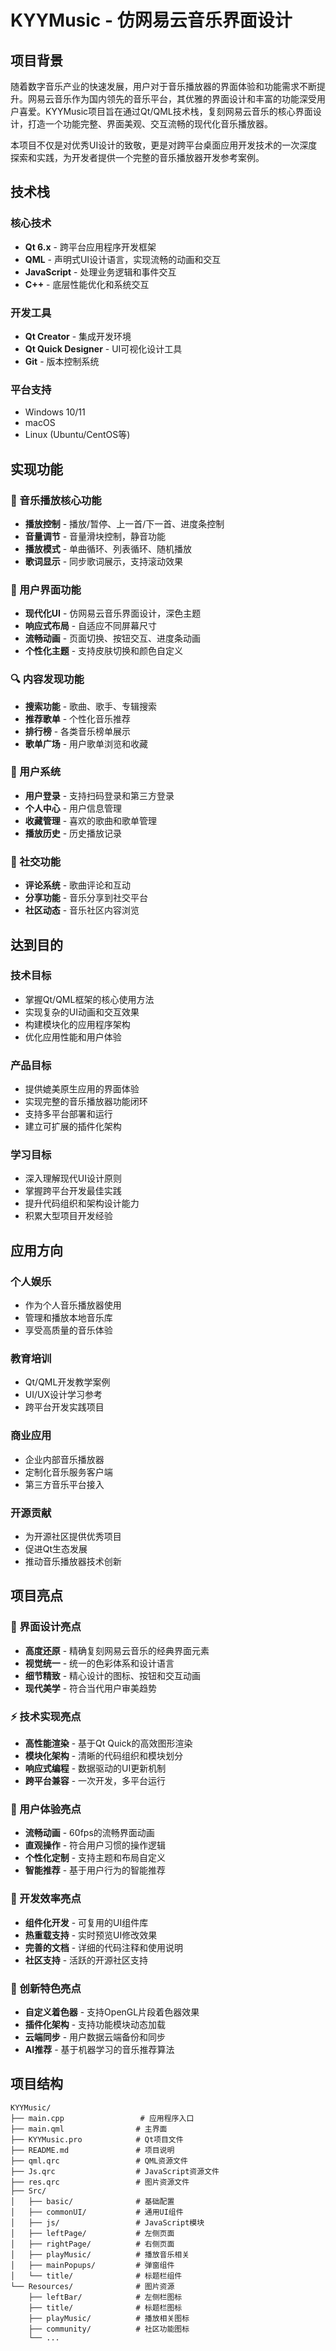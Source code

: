 # KYYMusic - 仿网易云音乐界面设计

## 项目背景

随着数字音乐产业的快速发展，用户对于音乐播放器的界面体验和功能需求不断提升。网易云音乐作为国内领先的音乐平台，其优雅的界面设计和丰富的功能深受用户喜爱。KYYMusic项目旨在通过Qt/QML技术栈，复刻网易云音乐的核心界面设计，打造一个功能完整、界面美观、交互流畅的现代化音乐播放器。

本项目不仅是对优秀UI设计的致敬，更是对跨平台桌面应用开发技术的一次深度探索和实践，为开发者提供一个完整的音乐播放器开发参考案例。

## 技术栈

### 核心技术
- **Qt 6.x** - 跨平台应用程序开发框架
- **QML** - 声明式UI设计语言，实现流畅的动画和交互
- **JavaScript** - 处理业务逻辑和事件交互
- **C++** - 底层性能优化和系统交互

### 开发工具
- **Qt Creator** - 集成开发环境
- **Qt Quick Designer** - UI可视化设计工具
- **Git** - 版本控制系统

### 平台支持
- Windows 10/11
- macOS
- Linux (Ubuntu/CentOS等)

## 实现功能

### 🎵 音乐播放核心功能
- **播放控制** - 播放/暂停、上一首/下一首、进度条控制
- **音量调节** - 音量滑块控制，静音功能
- **播放模式** - 单曲循环、列表循环、随机播放
- **歌词显示** - 同步歌词展示，支持滚动效果

### 🎨 用户界面功能
- **现代化UI** - 仿网易云音乐界面设计，深色主题
- **响应式布局** - 自适应不同屏幕尺寸
- **流畅动画** - 页面切换、按钮交互、进度条动画
- **个性化主题** - 支持皮肤切换和颜色自定义

### 🔍 内容发现功能
- **搜索功能** - 歌曲、歌手、专辑搜索
- **推荐歌单** - 个性化音乐推荐
- **排行榜** - 各类音乐榜单展示
- **歌单广场** - 用户歌单浏览和收藏

### 👤 用户系统
- **用户登录** - 支持扫码登录和第三方登录
- **个人中心** - 用户信息管理
- **收藏管理** - 喜欢的歌曲和歌单管理
- **播放历史** - 历史播放记录

### 📱 社交功能
- **评论系统** - 歌曲评论和互动
- **分享功能** - 音乐分享到社交平台
- **社区动态** - 音乐社区内容浏览

## 达到目的

### 技术目标
- 掌握Qt/QML框架的核心使用方法
- 实现复杂的UI动画和交互效果
- 构建模块化的应用程序架构
- 优化应用性能和用户体验

### 产品目标
- 提供媲美原生应用的界面体验
- 实现完整的音乐播放器功能闭环
- 支持多平台部署和运行
- 建立可扩展的插件化架构

### 学习目标
- 深入理解现代UI设计原则
- 掌握跨平台开发最佳实践
- 提升代码组织和架构设计能力
- 积累大型项目开发经验

## 应用方向

### 个人娱乐
- 作为个人音乐播放器使用
- 管理和播放本地音乐库
- 享受高质量的音乐体验

### 教育培训
- Qt/QML开发教学案例
- UI/UX设计学习参考
- 跨平台开发实践项目

### 商业应用
- 企业内部音乐播放器
- 定制化音乐服务客户端
- 第三方音乐平台接入

### 开源贡献
- 为开源社区提供优秀项目
- 促进Qt生态发展
- 推动音乐播放器技术创新

## 项目亮点

### 🎯 界面设计亮点
- **高度还原** - 精确复刻网易云音乐的经典界面元素
- **视觉统一** - 统一的色彩体系和设计语言
- **细节精致** - 精心设计的图标、按钮和交互动画
- **现代美学** - 符合当代用户审美趋势

### ⚡ 技术实现亮点
- **高性能渲染** - 基于Qt Quick的高效图形渲染
- **模块化架构** - 清晰的代码组织和模块划分
- **响应式编程** - 数据驱动的UI更新机制
- **跨平台兼容** - 一次开发，多平台运行

### 🎨 用户体验亮点
- **流畅动画** - 60fps的流畅界面动画
- **直观操作** - 符合用户习惯的操作逻辑
- **个性化定制** - 支持主题和布局自定义
- **智能推荐** - 基于用户行为的智能推荐

### 🔧 开发效率亮点
- **组件化开发** - 可复用的UI组件库
- **热重载支持** - 实时预览UI修改效果
- **完善的文档** - 详细的代码注释和使用说明
- **社区支持** - 活跃的开源社区支持

### 🌟 创新特色亮点
- **自定义着色器** - 支持OpenGL片段着色器效果
- **插件化架构** - 支持功能模块动态加载
- **云端同步** - 用户数据云端备份和同步
- **AI推荐** - 基于机器学习的音乐推荐算法

## 项目结构

```
KYYMusic/
├── main.cpp                 # 应用程序入口
├── main.qml                # 主界面
├── KYYMusic.pro            # Qt项目文件
├── README.md               # 项目说明
├── qml.qrc                 # QML资源文件
├── Js.qrc                  # JavaScript资源文件
├── res.qrc                 # 图片资源文件
├── Src/
│   ├── basic/              # 基础配置
│   ├── commonUI/           # 通用UI组件
│   ├── js/                 # JavaScript模块
│   ├── leftPage/           # 左侧页面
│   ├── rightPage/          # 右侧页面
│   ├── playMusic/          # 播放音乐相关
│   ├── mainPopups/         # 弹窗组件
│   └── title/              # 标题栏组件
└── Resources/              # 图片资源
    ├── leftBar/            # 左侧栏图标
    ├── title/              # 标题栏图标
    ├── playMusic/          # 播放相关图标
    ├── community/          # 社区功能图标
    └── ...
```
